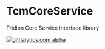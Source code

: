 TcmCoreService
==============

Tridion Core Service interface library

[![githalytics.com alpha](https://cruel-carlota.pagodabox.com/cb439853d159fe1de33e3197f1caf6f7 "githalytics.com")](http://githalytics.com/github.com/TcmExtensions)
